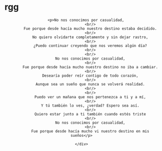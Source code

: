 # rgg
<!DOCTYPE html>
<html lang="es">
<head>
  <meta charset="UTF-8">
  <meta name="viewport" content="width=device-width, initial-scale=1.0">
  <title>rgg</title>
</head>
<body>
    <div align="center">

        <p>No nos conocimos por casualidad,
            <br/>
            Fue porque desde hacía mucho nuestro destino estaba decidido.
            <br/>
            No quiero olvidarte completamente y sin dejar rastro,
            <br/>
            ¿Puedo continuar creyendo que nos veremos algún día?
            <br/>
            <br/>
            No nos conocimos por casualidad,
            <br/>
            Fue porque desde hacía mucho nuestro destino no iba a cambiar.
            <br/>
            Desearía poder reír contigo de todo corazón,
            <br/>
            Aunque sea un sueño que nunca se volverá realidad.
            <br/>
            <br/>
            Puedo ver un mañana que nos pertenezca a ti y a mí,
            <br/>
            Y tú también lo ves, ¿verdad? Espero sea así.
            <br/>
            Quiero estar junto a ti también cuando estés triste
            <br/>
            No nos conocimos por casualidad,
            <br/>
            Fue porque desde hacía mucho vi nuestro destino en mis sueños</p>

    </div>
  
</body>
</html>
